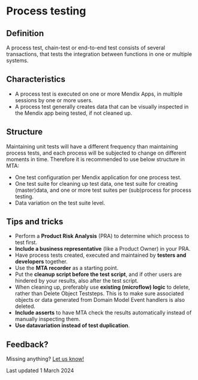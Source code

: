 # Process testing

## Definition

A process test, chain-test or end-to-end test consists of several transactions, that tests the integration between functions in one or multiple systems.

## Characteristics

- A process test is executed on one or more Mendix Apps, in multiple sessions by one or more users.
- A process test generally creates data that can be visually inspected in the Mendix app being tested, if not cleaned up.

## Structure

Maintaining unit tests will have a different frequency than maintaining process tests, and each process will be subjected to change on different moments in time. Therefore it is recommended to use below structure in MTA:

- One test configuration per Mendix application for one process test.
- One test suite for cleaning up test data, one test suite for creating (master)data, and one or more test suites per (sub)process for process testing.
- Data variation on the test suite level.

## Tips and tricks

- Perform a **Product Risk Analysis** (PRA) to determine which process to test first. 
- **Include a business representative** (like a Product Owner) in your PRA.
- Have process tests created, executed and maintained by **testers and developers** together.
- Use the **MTA recorder** as a starting point. 
- Put the **cleanup script before the test script**, and if other users are hindered by your results, also after the test script.
- When cleaning up, preferably use **existing (microflow) logic** to delete, rather than Delete Object Teststeps. This is to make sure associated objects or data generated from Domain Model Event handlers is also deleted.
- **Include asserts** to have MTA check the results automatically instead of manually inspecting them. 
- **Use datavariation instead of test duplication**.

## Feedback?
Missing anything? [Let us know!](mailto:support@menditect.com)

Last updated 1 March 2024